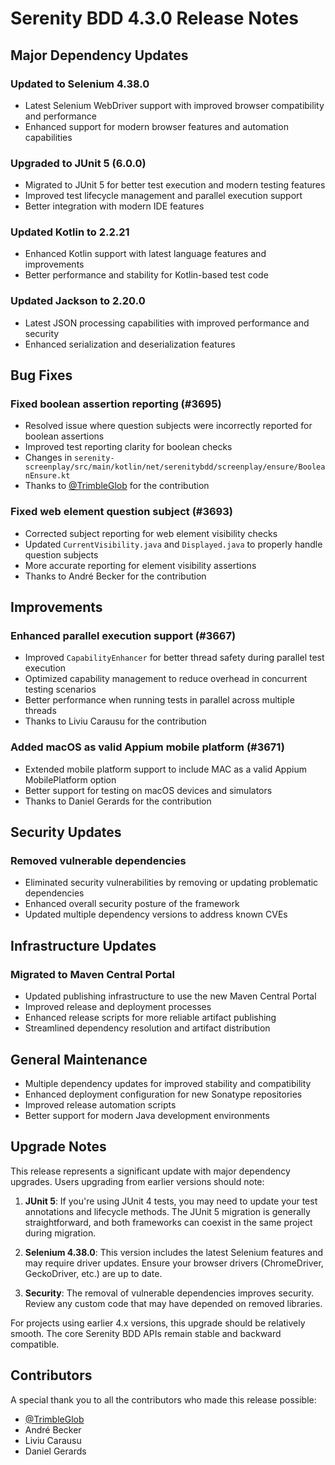 # Serenity BDD 4.3.0 Release Notes

## Major Dependency Updates

### Updated to Selenium 4.38.0
- Latest Selenium WebDriver support with improved browser compatibility and performance
- Enhanced support for modern browser features and automation capabilities

### Upgraded to JUnit 5 (6.0.0)
- Migrated to JUnit 5 for better test execution and modern testing features
- Improved test lifecycle management and parallel execution support
- Better integration with modern IDE features

### Updated Kotlin to 2.2.21
- Enhanced Kotlin support with latest language features and improvements
- Better performance and stability for Kotlin-based test code

### Updated Jackson to 2.20.0
- Latest JSON processing capabilities with improved performance and security
- Enhanced serialization and deserialization features

## Bug Fixes

### Fixed boolean assertion reporting (#3695)
- Resolved issue where question subjects were incorrectly reported for boolean assertions
- Improved test reporting clarity for boolean checks
- Changes in `serenity-screenplay/src/main/kotlin/net/serenitybdd/screenplay/ensure/BooleanEnsure.kt`
- Thanks to [@TrimbleGlob](https://github.com/TrimbleGlob) for the contribution

### Fixed web element question subject (#3693)
- Corrected subject reporting for web element visibility checks
- Updated `CurrentVisibility.java` and `Displayed.java` to properly handle question subjects
- More accurate reporting for element visibility assertions
- Thanks to André Becker for the contribution

## Improvements

### Enhanced parallel execution support (#3667)
- Improved `CapabilityEnhancer` for better thread safety during parallel test execution
- Optimized capability management to reduce overhead in concurrent testing scenarios
- Better performance when running tests in parallel across multiple threads
- Thanks to Liviu Carausu for the contribution

### Added macOS as valid Appium mobile platform (#3671)
- Extended mobile platform support to include MAC as a valid Appium MobilePlatform option
- Better support for testing on macOS devices and simulators
- Thanks to Daniel Gerards for the contribution

## Security Updates

### Removed vulnerable dependencies
- Eliminated security vulnerabilities by removing or updating problematic dependencies
- Enhanced overall security posture of the framework
- Updated multiple dependency versions to address known CVEs

## Infrastructure Updates

### Migrated to Maven Central Portal
- Updated publishing infrastructure to use the new Maven Central Portal
- Improved release and deployment processes
- Enhanced release scripts for more reliable artifact publishing
- Streamlined dependency resolution and artifact distribution

## General Maintenance

- Multiple dependency updates for improved stability and compatibility
- Enhanced deployment configuration for new Sonatype repositories
- Improved release automation scripts
- Better support for modern Java development environments

## Upgrade Notes

This release represents a significant update with major dependency upgrades. Users upgrading from earlier versions should note:

1. **JUnit 5**: If you're using JUnit 4 tests, you may need to update your test annotations and lifecycle methods. The JUnit 5 migration is generally straightforward, and both frameworks can coexist in the same project during migration.

2. **Selenium 4.38.0**: This version includes the latest Selenium features and may require driver updates. Ensure your browser drivers (ChromeDriver, GeckoDriver, etc.) are up to date.

3. **Security**: The removal of vulnerable dependencies improves security. Review any custom code that may have depended on removed libraries.

For projects using earlier 4.x versions, this upgrade should be relatively smooth. The core Serenity BDD APIs remain stable and backward compatible.

## Contributors

A special thank you to all the contributors who made this release possible:
- [@TrimbleGlob](https://github.com/TrimbleGlob)
- André Becker
- Liviu Carausu
- Daniel Gerards